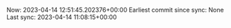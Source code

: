 Now: 2023-04-14 12:51:45.202376+00:00 Earliest commit since sync: None Last sync: 2023-04-14 11:08:15+00:00
